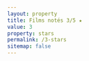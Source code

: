 ```yaml
---
layout: property
title: Films notés 3/5 ★
value: 3
property: stars
permalink: /3-stars
sitemap: false
---
```

